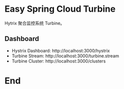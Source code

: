 # Easy Spring Cloud Turbine

Hytrix 聚合监控系统 Turbine。

## Dashboard

- Hystrix Dashboard: http://localhost:3000/hystrix
- Turbine Stream: http://localhost:3000/turbine.stream  
- Turbine Cluster: http://localhost:3000/clusters 


# End